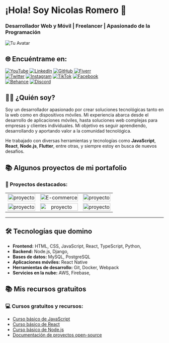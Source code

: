 # ¡Hola! Soy Nicolas Romero 👋
### Desarrollador Web y Móvil | Freelancer | Apasionado de la Programación

![Tu Avatar](https://via.placeholder.com/150?text=Tu+Foto)

## 🌐 Encuéntrame en:
[![YouTube](https://img.shields.io/badge/YouTube-itsnicolasr_by_NicolasRomero-FF0000?style=for-the-badge&logo=youtube&logoColor=white&labelColor=101010)](https://youtube.com/@itsnicolasr)
[![LinkedIn](https://img.shields.io/badge/LinkedIn-NicolasRomero-0077B5?style=for-the-badge&logo=linkedin&logoColor=white&labelColor=101010)](https://www.linkedin.com/in/nicolasromero)
[![GitHub](https://img.shields.io/badge/GitHub-itsnicolasr-181717?style=for-the-badge&logo=github&logoColor=white&labelColor=101010)](https://github.com/itsnicolasr)
[![Fiverr](https://img.shields.io/badge/Fiverr-@itsnicolasr-1DBF73?style=for-the-badge&logo=fiverr&logoColor=white&labelColor=101010)](https://www.fiverr.com/itsnicolasr)
</br>
[![Twitter](https://img.shields.io/badge/Twitter-@itsnicolasr-1DA1F2?style=for-the-badge&logo=twitter&logoColor=white&labelColor=101010)](https://twitter.com/itsnicolasr)
[![Instagram](https://img.shields.io/badge/Instagram-@itsnicolasr-E4405F?style=for-the-badge&logo=instagram&logoColor=white&labelColor=101010)](https://instagram.com/itsnicolasr)
[![TikTok](https://img.shields.io/badge/TikTok-@itsnicolasr-69C9D0?style=for-the-badge&logo=tiktok&logoColor=white&labelColor=101010)](https://tiktok.com/@its.nicolasr)
[![Facebook](https://img.shields.io/badge/Facebook-@itsnicolasr-1877F2?style=for-the-badge&logo=facebook&logoColor=white&labelColor=101010)](https://facebook.com/itsnicolasr)
</br>
[![Behance](https://img.shields.io/badge/Behance-NicolasRomero-1769FF?style=for-the-badge&logo=behance&logoColor=white&labelColor=101010)](https://www.behance.net/itsnicolasr)
[![Discord](https://img.shields.io/badge/Discord-itsnicolasr-5865F2?style=for-the-badge&logo=discord&logoColor=white&labelColor=101010)](https://discord.gg/itsnicolasr)

## 🧑‍💻 ¿Quién soy?

Soy un desarrollador apasionado por crear soluciones tecnológicas tanto en la web como en dispositivos móviles. Mi experiencia abarca desde el desarrollo de aplicaciones móviles, hasta soluciones web complejas para empresas y clientes individuales. Mi objetivo es seguir aprendiendo, desarrollando y aportando valor a la comunidad tecnológica.

He trabajado con diversas herramientas y tecnologías como **JavaScript**, **React**, **Node.js**, **Flutter**, entre otras, y siempre estoy en busca de nuevos desafíos.

## 📚 Algunos proyectos de mi portafolio

### 🚀 Proyectos destacados:

<table style="width:100%; text-align: center;">
  <tr>
    <td>
      <a href="https://github.com/itsnicolasr/proyecto">
        <img src="https://via.placeholder.com/300x200?text=Gestor+de+Tareas" alt="proyecto" style="width: 100%;"/>
      </a>
      <br />
    </td>
    <td>
      <a href="https://github.com/itsnicolasr/E-commerce">
        <img src="https://via.placeholder.com/300x200?text=E-commerce+App" alt="E-commerce" style="width: 100%;"/>
      </a>
      <br />
    </td>
    <td>
      <a href="https://github.com/itsnicolasr/proyecto">
        <img src="https://via.placeholder.com/300x200?text=App+Clima" alt="proyecto" style="width: 100%;"/>
      </a>
      <br />
    </td>
  </tr>
  <tr>
    <td>
      <a href="https://github.com/itsnicolasr/proyecto">
        <img src="https://via.placeholder.com/300x200?text=Gestor+de+Notas" alt="proyecto" style="width: 100%;"/>
      </a>
      <br />
    </td>
    <td>
      <a href="https://github.com/itsnicolasr/editor-texto">
        <img src="https://via.placeholder.com/300x200?text=Editor+de+Texto" alt="proyecto" style="width: 100%;"/>
      </a>
      <br />
    </td>
    <td>
      <a href="https://github.com/itsnicolasr/proyectos">
        <img src="https://via.placeholder.com/300x200?text=Calculadora+Impuestos" alt="proyecto" style="width: 100%;"/>
      </a>
      <br />
    </td>
  </tr>
</table>

---

## 🛠️ Tecnologías que domino

- **Frontend:** HTML, CSS, JavaScript, React, TypeScript, Python, 
- **Backend:** Node.js, Django,
- **Bases de datos:** MySQL, PostgreSQL
- **Aplicaciones móviles:** React Native
- **Herramientas de desarrollo:** Git, Docker, Webpack
- **Servicios en la nube:** AWS, Firebase,
  
## 📚 Mis recursos gratuitos

### 💻 **Cursos gratuitos y recursos:**

- [Curso básico de JavaScript](https://github.com/itsnicolasr/curso-javascript)
- [Curso básico de React](https://github.com/itsnicolasr/curso-react)
- [Curso básico de Node.js](https://github.com/itsnicolasr/curso-node)
- [Documentación de proyectos open-source](https://github.com/itsnicolasr/documentacion-proyectos)
